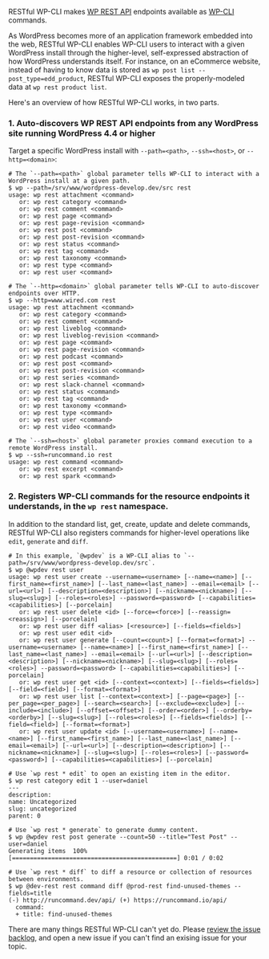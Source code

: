 RESTful WP-CLI makes [WP REST API](http://v2.wp-api.org/) endpoints available as [WP-CLI](http://wp-cli.org/) commands.

As WordPress becomes more of an application framework embedded into the web, RESTful WP-CLI enables WP-CLI users to interact with a given WordPress install through the higher-level, self-expressed abstraction of how WordPress understands itself. For instance, on an eCommerce website, instead of having to know data is stored as `wp post list --post_type=edd_product`, RESTful WP-CLI exposes the properly-modeled data at `wp rest product list`.

Here's an overview of how RESTful WP-CLI works, in two parts.

### 1. Auto-discovers WP REST API endpoints from any WordPress site running WordPress 4.4 or higher

Target a specific WordPress install with `--path=<path>`, `--ssh=<host>`, or `--http=<domain>`:

```
# The `--path=<path>` global parameter tells WP-CLI to interact with a WordPress install at a given path.
$ wp --path=/srv/www/wordpress-develop.dev/src rest
usage: wp rest attachment <command>
   or: wp rest category <command>
   or: wp rest comment <command>
   or: wp rest page <command>
   or: wp rest page-revision <command>
   or: wp rest post <command>
   or: wp rest post-revision <command>
   or: wp rest status <command>
   or: wp rest tag <command>
   or: wp rest taxonomy <command>
   or: wp rest type <command>
   or: wp rest user <command>

# The `--http=<domain>` global parameter tells WP-CLI to auto-discover endpoints over HTTP.
$ wp --http=www.wired.com rest
usage: wp rest attachment <command>
   or: wp rest category <command>
   or: wp rest comment <command>
   or: wp rest liveblog <command>
   or: wp rest liveblog-revision <command>
   or: wp rest page <command>
   or: wp rest page-revision <command>
   or: wp rest podcast <command>
   or: wp rest post <command>
   or: wp rest post-revision <command>
   or: wp rest series <command>
   or: wp rest slack-channel <command>
   or: wp rest status <command>
   or: wp rest tag <command>
   or: wp rest taxonomy <command>
   or: wp rest type <command>
   or: wp rest user <command>
   or: wp rest video <command>

# The `--ssh=<host>` global parameter proxies command execution to a remote WordPress install.
$ wp --ssh=runcommand.io rest
usage: wp rest command <command>
   or: wp rest excerpt <command>
   or: wp rest spark <command>
```

### 2. Registers WP-CLI commands for the resource endpoints it understands, in the `wp rest` namespace.

In addition to the standard list, get, create, update and delete commands, RESTful WP-CLI also registers commands for higher-level operations like `edit`, `generate` and `diff`.

```
# In this example, `@wpdev` is a WP-CLI alias to `--path=/srv/www/wordpress-develop.dev/src`.
$ wp @wpdev rest user
usage: wp rest user create --username=<username> [--name=<name>] [--first_name=<first_name>] [--last_name=<last_name>] --email=<email> [--url=<url>] [--description=<description>] [--nickname=<nickname>] [--slug=<slug>] [--roles=<roles>] --password=<password> [--capabilities=<capabilities>] [--porcelain]
   or: wp rest user delete <id> [--force=<force>] [--reassign=<reassign>] [--porcelain]
   or: wp rest user diff <alias> [<resource>] [--fields=<fields>]
   or: wp rest user edit <id>
   or: wp rest user generate [--count=<count>] [--format=<format>] --username=<username> [--name=<name>] [--first_name=<first_name>] [--last_name=<last_name>] --email=<email> [--url=<url>] [--description=<description>] [--nickname=<nickname>] [--slug=<slug>] [--roles=<roles>] --password=<password> [--capabilities=<capabilities>] [--porcelain]
   or: wp rest user get <id> [--context=<context>] [--fields=<fields>] [--field=<field>] [--format=<format>]
   or: wp rest user list [--context=<context>] [--page=<page>] [--per_page=<per_page>] [--search=<search>] [--exclude=<exclude>] [--include=<include>] [--offset=<offset>] [--order=<order>] [--orderby=<orderby>] [--slug=<slug>] [--roles=<roles>] [--fields=<fields>] [--field=<field>] [--format=<format>]
   or: wp rest user update <id> [--username=<username>] [--name=<name>] [--first_name=<first_name>] [--last_name=<last_name>] [--email=<email>] [--url=<url>] [--description=<description>] [--nickname=<nickname>] [--slug=<slug>] [--roles=<roles>] [--password=<password>] [--capabilities=<capabilities>] [--porcelain]

# Use `wp rest * edit` to open an existing item in the editor.
$ wp rest category edit 1 --user=daniel
---
description:
name: Uncategorized
slug: uncategorized
parent: 0

# Use `wp rest * generate` to generate dummy content.
$ wp @wpdev rest post generate --count=50 --title="Test Post" --user=daniel
Generating items  100% [==============================================] 0:01 / 0:02

# Use `wp rest * diff` to diff a resource or collection of resources between environments.
$ wp @dev-rest rest command diff @prod-rest find-unused-themes --fields=title
(-) http://runcommand.dev/api/ (+) https://runcommand.io/api/
  command:
  + title: find-unused-themes
```

There are many things RESTful WP-CLI can't yet do. Please [review the issue backlog](https://github.com/wp-cli/restful/issues), and open a new issue if you can't find an exising issue for your topic.
